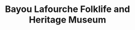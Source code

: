 ---
layout: repo
title: "Bayou Lafourche Folklife and Heritage Museum "
id: 24947
permalink: repos/24947/
---